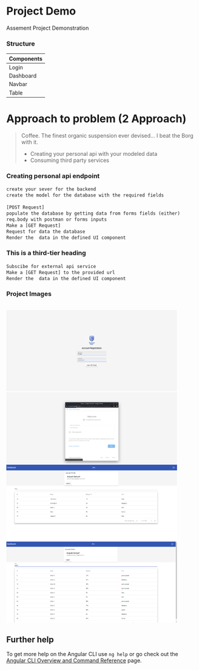 # Project Demo
Assement Project Demonstration

### Structure 
Components | 
------------ | 
Login | 
Dashboard|
Navbar |
Table |


# Approach to problem (2 Approach)

> Coffee. The finest organic suspension ever devised... I beat the Borg with it.
> - Creating your personal api with your modeled data
> - Consuming third party services  

### Creating personal api endpoint 
````
create your sever for the backend 
create the model for the database with the required fields 

[POST Request] 
populate the database by getting data from forms fields (either) req.body with postman or forms inputs
Make a [GET Request]
Request for data the database 
Render the  data in the defined UI component
````

### This is a third-tier heading
````
Subscibe for external api service 
Make a [GET Request] to the provided url 
Render the  data in the defined UI component
````


### Project Images 
<br>
<img width="450px"  src="src/assets/img-readme/image-1.png">
<img width="450px"  src="src/assets/img-readme/image-4.png">
<img width="450px"  src="src/assets/img-readme/image-3.png">
<img width="450px"  src="src/assets/img-readme/image-5.png">
<br>

## Further help
To get more help on the Angular CLI use `ng help` or go check out the [Angular CLI Overview and Command Reference](https://angular.io/cli) page.
